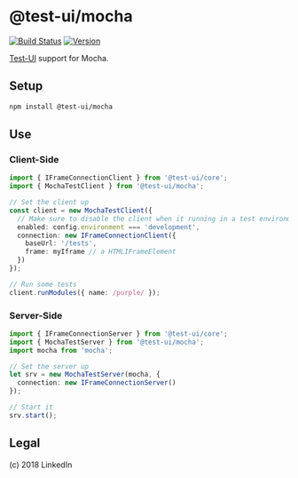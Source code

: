 # @test-ui/mocha

[![Build Status](https://travis-ci.org/mike-north/test-ui-mocha.svg?branch=master)](https://travis-ci.org/mike-north/test-ui-mocha)
[![Version](https://img.shields.io/npm/v/@test-ui/mocha.svg)](https://www.npmjs.com/package/@test-ui/mocha)

[Test-UI](https://github.com/mike-north/test-ui-core) support for Mocha. 

## Setup

```sh
npm install @test-ui/mocha
```

## Use

### Client-Side
```ts
import { IFrameConnectionClient } from '@test-ui/core';
import { MochaTestClient } from '@test-ui/mocha';

// Set the client up
const client = new MochaTestClient({
  // Make sure to disable the client when it running in a test environment
  enabled: config.environment === 'development',
  connection: new IFrameConnectionClient({
    baseUrl: '/tests',
    frame: myIframe // a HTMLIFrameElement
  })
});

// Run some tests
client.runModules({ name: /purple/ });
```

### Server-Side
```ts
import { IFrameConnectionServer } from '@test-ui/core';
import { MochaTestServer } from '@test-ui/mocha';
import mocha from 'mocha';

// Set the server up
let srv = new MochaTestServer(mocha, {
  connection: new IFrameConnectionServer()
});

// Start it
srv.start();
```

## Legal
(c) 2018 LinkedIn
